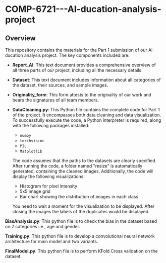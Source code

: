# COMP-6721---AI-ducation-analysis-project
## Overview
This repository contains the materials for the Part 1 submission of our AI-ducation analysis project. The key components included are:

- **Report_AI**: This text document provides a comprehensive overview of all three parts of our project, including all the necessary details.

- **Dataset**: This text document includes information about all categories of the dataset, their sources, and sample images.

- **Originality_form**: This form attests to the originality of our work and bears the signatures of all team members.

- **DataCleaning.py**: This Python file contains the complete code for Part 1 of the project. It encompasses both data cleaning and data visualization. To successfully execute the code, a Python interpreter is required, along with the following packages installed:
  - `numpy`
  - `torchvision`
  - `PIL`
  - `Matplotlib`

  The code assumes that the paths to the datasets are clearly specified. After running the code, a folder named "resize" is automatically generated, containing the cleaned images. Additionally, the code will display the following visualizations:
  - Histogram for pixel intensity
  - 5x5 image grid
  - Bar chart showing the distribution of images in each class

  You need to wait a moment for the visualization to be displayed. After closing the images the labels of the duplicates would be displayed.

**BiasAnalysis.py**: This python file is to check the bias in the dataset based on 2 categories i.e., age and gender.

**Training.py**: This python file is to develop a convolutional neural network architecture for main model and two variants.

**FinalModel.py**: This python file is to perform KFold Cross validation on the dataset.

